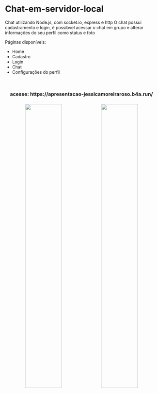 # Chat-em-servidor-local
Chat utilizando Node.js, com socket.io, express e http
O chat possui cadastramento e login, é possibvel acessar o chat em grupo e alterar informações do seu perfil como status e foto

Páginas disponíveis:
<ul>
  <li>Home</li>
  <li>Cadastro</li>
  <li>Login</li>
  <li>Chat</li>
  <li>Configurações do perfil</li>
</ul>
<!--
criar conta:
https://cadastrochat-jessicamoreiraroso.b4a.run/-->
<br>
<div align="center">
  <h3>acesse: https://apresentacao-jessicamoreiraroso.b4a.run/ <h3>
</div>
  
<div align="center">
  <img src="https://github.com/JessicaMoreiraS/Node-Chat/assets/100448388/0ade590a-891d-4167-a2f2-995aba1fd05c"width="49%">
  <img src="https://github.com/JessicaMoreiraS/Node-Chat/assets/100448388/15bd168d-01cc-4f22-b373-f421cb6fe4bd" width="49%">
</div>
